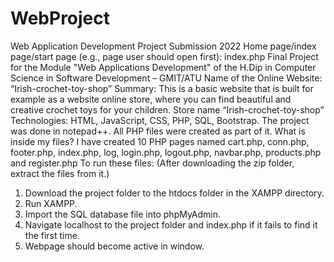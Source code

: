 # WebProject
Web Application Development Project Submission 2022
Home page/index page/start page (e.g., page user should open first): index.php
Final Project for the Module "Web Applications Development" of the H.Dip in Computer Science in Software Development – GMIT/ATU
Name of the Online Website: “Irish-crochet-toy-shop”
Summary:
This is a basic website that is built for example as a website online store, where you can find beautiful and creative crochet toys for your children. Store name “Irish-crochet-toy-shop”
Technologies: HTML, JavaScript, CSS, PHP, SQL, Bootstrap. The project was done in notepad++. All PHP files were created as part of it.
What is inside my files?
I have created 10 PHP pages named cart.php, conn.php, footer.php, index.php, log, login.php, logout.php, navbar.php, products.php and register.php
To run these files: (After downloading the zip folder, extract the files from it.)
1. Download the project folder to the htdocs folder in the XAMPP directory.
2. Run XAMPP.
3. Import the SQL database file into phpMyAdmin.
4. Navigate localhost to the project folder and index.php if it fails to find it the first time.
5. Webpage should become active in window.
